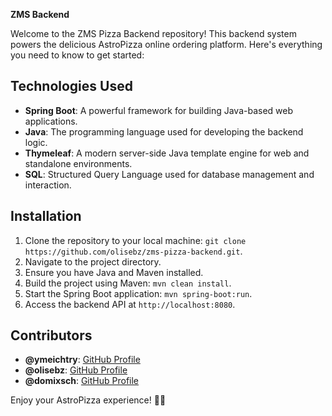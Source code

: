 **ZMS Backend**

Welcome to the ZMS Pizza Backend repository! This backend system powers the delicious AstroPizza online ordering platform. Here's everything you need to know to get started:

## Technologies Used

- **Spring Boot**: A powerful framework for building Java-based web applications.
- **Java**: The programming language used for developing the backend logic.
- **Thymeleaf**: A modern server-side Java template engine for web and standalone environments.
- **SQL**: Structured Query Language used for database management and interaction.

## Installation

1. Clone the repository to your local machine: `git clone https://github.com/olisebz/zms-pizza-backend.git`.
2. Navigate to the project directory.
3. Ensure you have Java and Maven installed.
4. Build the project using Maven: `mvn clean install`.
5. Start the Spring Boot application: `mvn spring-boot:run`.
6. Access the backend API at `http://localhost:8080`.

## Contributors

- **@ymeichtry**: [GitHub Profile](https://github.com/ymeichtry)
- **@olisebz**: [GitHub Profile](https://github.com/olisebz)
- **@domixsch**: [GitHub Profile](https://github.com/domixsch)

Enjoy your AstroPizza experience! 🍕🚀
